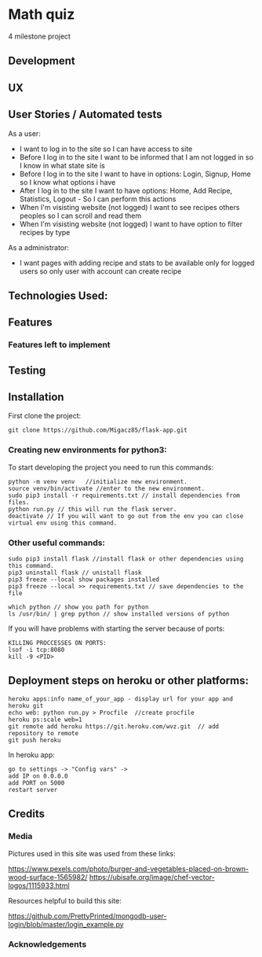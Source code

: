 # Math quiz

4 milestone project 

## Development

## UX

## User Stories / Automated tests

As a user: </br>
- I want to log in to the site so I can have access to site </br>
- Before I log in to the site I want to be informed that I am not logged in so I know in what state site is</br>
- Before I log in to the site I want to have in options: Login, Signup, Home so I know what options i have</br>
- After I log in to the site I want to have options: Home, Add Recipe, Statistics, Logout - So I can perform this actions</br>
- When I'm visisting website (not logged) I want to see recipes others peoples so I can scroll and read them
- When I'm visisting website (not logged) I want to have option to filter recipes by type

As a administrator:</br>
- I want pages with adding recipe and stats to be available only for logged users so only user with account can create recipe</br>



## Technologies Used:

## Features 

### Features left to implement

## Testing

## Installation

First clone the project:

```
git clone https://github.com/Migacz85/flask-app.git
```

### Creating new environments for python3: 

To start developing the project you need to run this commands:

```
python -m venv venv   //initialize new environment.
source venv/bin/activate //enter to the new environment.
sudo pip3 install -r requirements.txt // install dependencies from files.
python run.py // this will run the flask server.
deactivate // If you will want to go out from the env you can close virtual env using this command.
```

### Other useful commands:

```
sudo pip3 install flask //install flask or other dependencies using this command.
pip3 uninstall flask // unistall flask
pip3 freeze --local show packages installed 
pip3 freeze --local >> requirements.txt // save dependencies to the file

which python // show you path for python
ls /usr/bin/ | grep python // show installed versions of python
```

If you will have problems with starting the server because of ports:

```
KILLING PROCCESSES ON PORTS:
lsof -i tcp:8080
kill -9 <PID>
```
## Deployment steps on heroku or other platforms:

```
heroku apps:info name_of_your_app - display url for your app and heroku git
echo web: python run.py > Procfile  //create procfile
heroku ps:scale web=1
git remote add heroku https://git.heroku.com/wvz.git  // add repository to remote
git push heroku
```

In heroku app: 

```
go to settings -> "Config vars" -> 
add IP on 0.0.0.0
add PORT on 5000
restart server
```

## Credits

### Media

Pictures used in this site was used from these links:

https://www.pexels.com/photo/burger-and-vegetables-placed-on-brown-wood-surface-1565982/
https://ubisafe.org/image/chef-vector-logos/1115933.html

Resources helpful to build this site:

https://github.com/PrettyPrinted/mongodb-user-login/blob/master/login_example.py

### Acknowledgements


